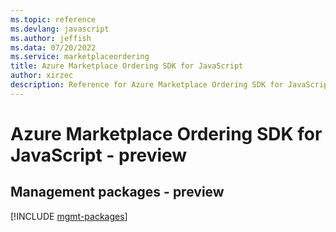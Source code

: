 ```yaml
---
ms.topic: reference
ms.devlang: javascript
ms.author: jeffish
ms.data: 07/20/2022
ms.service: marketplaceordering
title: Azure Marketplace Ordering SDK for JavaScript
author: xirzec
description: Reference for Azure Marketplace Ordering SDK for JavaScript
---
```

# Azure Marketplace Ordering SDK for JavaScript - preview

## Management packages - preview
[!INCLUDE [mgmt-packages](marketplace-ordering-mgmt-index.md)]

